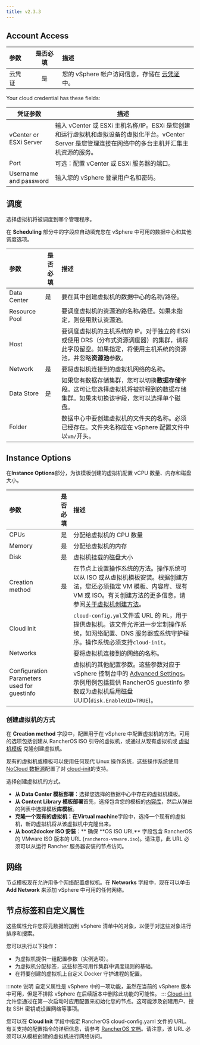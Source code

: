 ```yaml
---
title: v2.3.3
---
```


## Account Access

| 参数   | 是否必填 | 描述                                                                                                     |
| :----- | :------: | :------------------------------------------------------------------------------------------------------- |
| 云凭证 |    是    | 您的 vSphere 帐户访问信息，存储在 [云凭证](/docs/rancher2.5/user-settings/cloud-credentials/_index) 中。 |

Your cloud credential has these fields:

| 凭证参数               | 描述                                                                                                                                                   |
| ---------------------- | ------------------------------------------------------------------------------------------------------------------------------------------------------ |
| vCenter or ESXi Server | 输入 vCenter 或 ESXi 主机名称/IP。ESXi 是您创建和运行虚拟机和虚拟设备的虚拟化平台。vCenter Server 是您管理连接在网络中的多台主机并汇集主机资源的服务。 |
| Port                   | 可选：配置 vCenter 或 ESXi 服务器的端口。                                                                                                              |
| Username and password  | 输入您的 vSphere 登录用户名和密码。                                                                                                                    |

## 调度

选择虚拟机将被调度到哪个管理程序。

在 **Scheduling** 部分中的字段应自动填充您在 vSphere 中可用的数据中心和其他调度选项。

| 参数          | 是否必填 | 描述                                                                                                                                                        |
| :------------ | -------- | :---------------------------------------------------------------------------------------------------------------------------------------------------------- |
| Data Center   | 是       | 要在其中创建虚拟机的数据中心的名称/路径。                                                                                                                   |
| Resource Pool |          | 要调度虚拟机的资源池的名称/路径。如果未指定，则使用默认资源池。                                                                                             |
| Host          |          | 要调度虚拟机的主机系统的 IP。对于独立的 ESXi 或使用 DRS（分布式资源调度器）的集群，请将此字段留空。如果指定，将使用主机系统的资源池，并忽略**资源池**参数。 |
| Network       | 是       | 要将虚拟机连接到的虚拟机网络的名称。                                                                                                                        |
| Data Store    | 是       | 如果您有数据存储集群，您可以切换**数据存储**字段。这可让您选择虚拟机将被排程到的数据存储集群。如果未切换该字段，您可以选择单个磁盘。                        |
| Folder        |          | 数据中心中要创建虚拟机的文件夹的名称。必须已经存在。文件夹名称应在 vSphere 配置文件中以`vm/`开头。                                                          |

## Instance Options

在**Instance Options**部分，为该模板创建的虚拟机配置 vCPU 数量、内存和磁盘大小。

| 参数                                        | 是否必填 | 描述                                                                                                                                                                                                            |
| :------------------------------------------ | :------: | :-------------------------------------------------------------------------------------------------------------------------------------------------------------------------------------------------------------- |
| CPUs                                        |    是    | 分配给虚拟机的 CPU 数量                                                                                                                                                                                         |
| Memory                                      |    是    | 分配给虚拟机的内存                                                                                                                                                                                              |
| Disk                                        |    是    | 虚拟机挂载的磁盘大小                                                                                                                                                                                            |
| Creation method                             |    是    | 在节点上设置操作系统的方法。操作系统可以从 ISO 或从虚拟机模板安装。根据创建方法，您还必须指定 VM 模板、内容库、现有 VM 或 ISO。有关创建方法的更多信息，请参阅[关于虚拟机创建方法](#about-vm-creation-methods)。 |
| Cloud Init                                  |          | `cloud-config.yml`文件或 URL 的 RL，用于提供虚拟机。该文件允许进一步定制操作系统，如网络配置、DNS 服务器或系统守护程序。操作系统必须支持`cloud-init`。                                                          |
| Networks                                    |          | 要将虚拟机连接到的网络的名称。                                                                                                                                                                                  |
| Configuration Parameters used for guestinfo |          | 虚拟机的其他配置参数。这些参数对应于 vSphere 控制台中的 [Advanced Settings](https://kb.vmware.com/s/article/1016098)。示例用例包括提供 RancherOS guestinfo 参数或为虚拟机启用磁盘 UUID(`disk.EnableUID=TRUE`)。 |

### 创建虚拟机的方式

在 **Creation method** 字段中，配置用于在 vSphere 中配置虚拟机的方法。可用的选项包括创建从 RancherOS ISO 引导的虚拟机，或通过从现有虚拟机或 [虚拟机模板](https://docs.vmware.com/en/VMware-vSphere/6.5/com.vmware.vsphere.vm_admin.doc/GUID-F7BF0E6B-7C4F-4E46-8BBF-76229AEA7220.html) 克隆创建虚拟机。

现有的虚拟机或模板可以使用任何现代 Linux 操作系统，这些操作系统使用 [NoCloud 数据源](https://cloudinit.readthedocs.io/en/latest/topics/datasources/nocloud.html)配置了对 [cloud-init](https://cloudinit.readthedocs.io/en/latest/)的支持。

选择创建虚拟机的方式。

- **从 Data Center 模板部署**：选择您选择的数据中心中存在的虚拟机模板。
- **从 Content Library 模板部署**首先，选择包含您的模板的[内容库](https://docs.vmware.com/en/VMware-vSphere/6.5/com.vmware.vsphere.vm_admin.doc/GUID-254B2CE8-20A8-43F0-90E8-3F6776C2C896.html)，然后从弹出的列表中选择模板**库模板**。
- **克隆一个现有的虚拟机：**在**Virtual machine**字段中，选择一个现有的虚拟机，新的虚拟机将从该虚拟机中克隆出来。
- **从 boot2docker ISO 安装**：** 确保 **OS ISO URL\*\* 字段包含 RancherOS 的 VMware ISO 版本的 URL (`rancheros-vmware.iso`)。请注意，此 URL 必须可以从运行 Rancher 服务器安装的节点访问。

## 网络

节点模板现在允许用多个网络配置虚拟机。在 **Networks** 字段中，现在可以单击 **Add Network** 来添加 vSphere 中可用的任何网络。

## 节点标签和自定义属性

这些属性允许您将元数据附加到 vSphere 清单中的对象，以便于对这些对象进行排序和搜索。

您可以执行以下操作：

- 为虚拟机提供一组配置参数（实例选项）。
- 为虚拟机分配标签，这些标签可用作集群中调度规则的基础。
- 在将要创建的虚拟机上自定义 Docker 守护进程的配置。

:::note 说明
自定义属性是 vSphere 中的一项功能，虽然在当前的 vSphere 版本中可用，但是不排除 vSphere 在后续版本中删除此功能的可能性。
:::
[Cloud-init](https://cloudinit.readthedocs.io/en/latest/)允许您通过在第一次启动时应用配置来初始化您的节点。这可能涉及创建用户、授权 SSH 密钥或设置网络等事项。

您可以在 **Cloud Init** 字段中指定 RancherOS cloud-config.yaml 文件的 URL。有关支持的配置指令的详细信息，请参考 [RancherOS 文档](https://rancher.com/docs/os/v1.x/en/configuration/#cloud-config)。请注意，该 URL 必须可以从模板创建的虚拟机进行网络访问。
